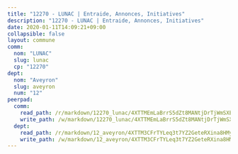 ```yaml
---
title: "12270 - LUNAC | Entraide, Annonces, Initiatives"
description: "12270 - LUNAC | Entraide, Annonces, Initiatives"
date: 2020-01-11T14:09:21+09:00
collapsible: false
layout: commune
comm:
  nom: "LUNAC"
  slug: lunac
  cp: "12270"
dept:
  nom: "Aveyron"
  slug: aveyron
  num: "12"
peerpad:
  comm:
    read_path: /r/markdown/12270_lunac/4XTTMEmLaBrrS5dZt8MANtjDrTjWmSXEwLq3SgYvR2m4LAzyX
    write_path: /w/markdown/12270_lunac/4XTTMEmLaBrrS5dZt8MANtjDrTjWmSXEwLq3SgYvR2m4LAzyX-K3TgTo4uKdNYMSq5zZJnkdPVPVCejMxuMnE9PS2Y2JkvWoYKGFjCNaQ6bH4f6sMYR1Uwue5Zk8pPVTAYhoNaDY4YFF95kNFmL5eFTMgeznpiMUCMfmXFyqaacSth9tBR6HMh7Ttd
  dept:
    read_path: /r/markdown/12_aveyron/4XTTM3CFrTYLeq3t7YZ2GeteRXina8HMy585xLdATaEm28gJq
    write_path: /w/markdown/12_aveyron/4XTTM3CFrTYLeq3t7YZ2GeteRXina8HMy585xLdATaEm28gJq-K3TgUfu3tdsvnJNzfCjLcQBm4uQ83gag77qnaAo9pjUvbpQyfAVAxJdyULKffeJFVcGHHVraYZNVQhiGBeBUKBFLy2Vr8dapgU6tQCmoJQ6dgnoqRGmK9bSxqhW9VArfxRuTPcgV
---
```


